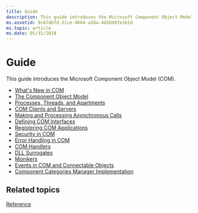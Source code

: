 ```yaml
---
title: Guide
description: This guide introduces the Microsoft Component Object Model (COM).
ms.assetid: 9c67dbfd-31ce-4664-a34a-4d26d97e1b1d
ms.topic: article
ms.date: 05/31/2018
---
```


# Guide

This guide introduces the Microsoft Component Object Model (COM).

-   [What's New in COM](what-s-new-in-com.md)
-   [The Component Object Model](the-component-object-model.md)
-   [Processes, Threads, and Apartments](processes--threads--and-apartments.md)
-   [COM Clients and Servers](com-clients-and-servers.md)
-   [Making and Processing Asynchronous Calls](making-and-processing-asynchronous-calls.md)
-   [Defining COM Interfaces](defining-com-interfaces.md)
-   [Registering COM Applications](registering-com-applications.md)
-   [Security in COM](security-in-com.md)
-   [Error Handling in COM](error-handling-in-com.md)
-   [COM Handlers](com-handlers.md)
-   [DLL Surrogates](dll-surrogates.md)
-   [Monikers](monikers.md)
-   [Events in COM and Connectable Objects](events-in-com-and-connectable-objects.md)
-   [Component Categories Manager Implementation](component-categories-manager-implementation.md)

## Related topics

<dl> <dt>

[Reference](reference.md)
</dt> </dl>

 

 




